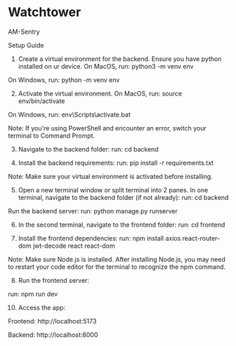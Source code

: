 # Watchtower

AM-Sentry

Setup Guide

1) Create a virtual environment for the backend. Ensure you have python installed on ur device.
On MacOS, run: python3 -m venv env

On Windows, run: python -m venv env

2) Activate the virtual environment.
On MacOS, run: source env/bin/activate

On Windows, run: env\Scripts\activate.bat

Note: If you're using PowerShell and encounter an error, switch your terminal to Command Prompt.

3) Navigate to the backend folder:
run: cd backend

4) Install the backend requirements:
run: pip install -r requirements.txt

Note: Make sure your virtual environment is activated before installing.

5) Open a new terminal window or split terminal into 2 panes.
In one terminal, navigate to the backend folder (if not already):
run: cd backend

Run the backend server:
run: python manage.py runserver

6) In the second terminal, navigate to the frontend folder:
run: cd frontend

7) Install the frontend dependencies:
run: npm install axios react-router-dom jwt-decode react react-dom

Note: Make sure Node.js is installed. After installing Node.js, you may need to restart your code editor for the terminal to recognize the npm command.

8) Run the frontend server:
   
run: npm run dev

10) Access the app:
   
Frontend: http://localhost:5173

Backend: http://localhost:8000
